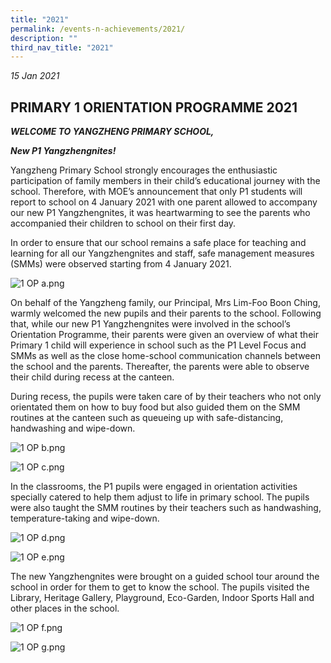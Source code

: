 ```yaml
---
title: "2021"
permalink: /events-n-achievements/2021/
description: ""
third_nav_title: "2021"
---
```

_15 Jan 2021_

PRIMARY 1 ORIENTATION PROGRAMME 2021
------------------------------------

**_WELCOME TO YANGZHENG PRIMARY SCHOOL,_**

  

**_New P1 Yangzhengnites!_**

  

Yangzheng Primary School strongly encourages the enthusiastic participation of family members in their child’s educational journey with the school. Therefore, with MOE’s announcement that only P1 students will report to school on 4 January 2021 with one parent allowed to accompany our new P1 Yangzhengnites, it was heartwarming to see the parents who accompanied their children to school on their first day.

  

  

In order to ensure that our school remains a safe place for teaching and learning for all our Yangzhengnites and staff, safe management measures (SMMs) were observed starting from 4 January 2021.

  

![1 OP a.png](https://yangzhengpri.moe.edu.sg/qql/slot/u703/2022/Events-updated/2021/P1_ORIENTATION21/1%20OP%20a.png)

  

On behalf of the Yangzheng family, our Principal, Mrs Lim-Foo Boon Ching, warmly welcomed the new pupils and their parents to the school. Following that, while our new P1 Yangzhengnites were involved in the school’s Orientation Programme, their parents were given an overview of what their Primary 1 child will experience in school such as the P1 Level Focus and SMMs as well as the close home-school communication channels between the school and the parents. Thereafter, the parents were able to observe their child during recess at the canteen.

  

During recess, the pupils were taken care of by their teachers who not only orientated them on how to buy food but also guided them on the SMM routines at the canteen such as queueing up with safe-distancing, handwashing and wipe-down.

  

![1 OP b.png](https://yangzhengpri.moe.edu.sg/qql/slot/u703/2022/Events-updated/2021/P1_ORIENTATION21/1%20OP%20b.png)

  

![1 OP c.png](https://yangzhengpri.moe.edu.sg/qql/slot/u703/2022/Events-updated/2021/P1_ORIENTATION21/1%20OP%20c.png)

  

In the classrooms, the P1 pupils were engaged in orientation activities specially catered to help them adjust to life in primary school. The pupils were also taught the SMM routines by their teachers such as handwashing, temperature-taking and wipe-down.

  

![1 OP d.png](https://yangzhengpri.moe.edu.sg/qql/slot/u703/2022/Events-updated/2021/P1_ORIENTATION21/1%20OP%20d.png)  

![1 OP e.png](https://yangzhengpri.moe.edu.sg/qql/slot/u703/2022/Events-updated/2021/P1_ORIENTATION21/1%20OP%20e.png)

  

The new Yangzhengnites were brought on a guided school tour around the school in order for them to get to know the school. The pupils visited the Library, Heritage Gallery, Playground, Eco-Garden, Indoor Sports Hall and other places in the school.

  

![1 OP f.png](https://yangzhengpri.moe.edu.sg/qql/slot/u703/2022/Events-updated/2021/P1_ORIENTATION21/1%20OP%20f.png)

  

![1 OP g.png](https://yangzhengpri.moe.edu.sg/qql/slot/u703/2022/Events-updated/2021/P1_ORIENTATION21/1%20OP%20g.png)